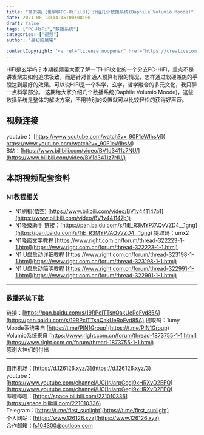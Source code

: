 ```yaml
---
title: "第15期【也聊聊PC-HiFi(3)】介绍几个数播系统(Daphile Volumio Moode)"
date: 2021-08-13T14:45:00+08:00
draft: false
tags: ["PC-HiFi","数播系统"]
categories: ["视频"]
author: "最初的晨曦"

contentCopyright: '<a rel="license noopener" href="https://creativecommons.org/licenses/by-nc-sa/4.0/deed.zh" target="_blank">本文章采用 CC BY-NC-SA 4.0 许可协议</a>'
---
```

HiFi是玄学吗？本期视频带大家了解一下HiFi文化的一个分支PC-HiFi，重点不是讲发烧友如何追求极致，而是针对普通人预算有限的情况，怎样通过软硬兼施的手段达到最好的效果。可以说HiFi是一个科学，玄学，哲学融合的多元文化，我只聊一点科学部分。
这期给大家介绍几个数播系统(Daphile Volumio Moode)，这些数播系统是整体的解决方案，不用特别的设置就可以比较轻松的获得好声音。

## 视频连接

youtube： [https://www.youtube.com/watch?v=_90F1eWIhsM]( https://www.youtube.com/watch?v=_90F1eWIhsM)  
B站：[https://www.bilibili.com/video/BV1d3411z7NU/](https://www.bilibili.com/video/BV1d3411z7NU/)

## 本期视频配套资料

### N1教程相关

- N1刷机(悟空)
	[https://www.bilibili.com/video/BV1v441147p1](https://www.bilibili.com/video/BV1v441147p1)
- N1降级助手
	链接：[https://pan.baidu.com/s/1iE_R3MYP7AQvVZD4__1gng](https://pan.baidu.com/s/1iE_R3MYP7AQvVZD4__1gng)  提取码：umx2
- N1降级文字教程
	[https://www.right.com.cn/forum/thread-322223-1-1.html](https://www.right.com.cn/forum/thread-322223-1-1.html)
- N1 U盘启动详细教程
	[https://www.right.com.cn/forum/thread-323198-1-1.html](https://www.right.com.cn/forum/thread-323198-1-1.html)
- N1 U盘启动简明教程
	[https://www.right.com.cn/forum/thread-322991-1-1.html](https://www.right.com.cn/forum/thread-322991-1-1.html)

---

### 数播系统下载

链接：[https://pan.baidu.com/s/19RPcITTsnQakUeRoFvd85A](https://pan.baidu.com/s/19RPcITTsnQakUeRoFvd85A)  提取码：1umy  
Moode系统来自 [https://t.me/PIN1Group](https://t.me/PIN1Group)  
Volumio系统来自 [https://www.right.com.cn/forum/thread-1873755-1-1.html](https://www.right.com.cn/forum/thread-1873755-1-1.html)  
感谢大神们的付出

---

自用机场：[https://d.126126.xyz/3](https://d.126126.xyz/3)  
youtube：[https://www.youtube.com/channel/UCj1rJarpGegl9xHRXvD2EFQ](https://www.youtube.com/channel/UCj1rJarpGegl9xHRXvD2EFQ)  
哔哩哔哩：[https://space.bilibili.com/221010336](https://space.bilibili.com/221010336)  
Telegram：[https://t.me/first_sunlight](https://t.me/first_sunlight)  
个人网站：[https://www.126126.xyz](https://www.126126.xyz)  
合作邮箱：fs104300@outlook.com

